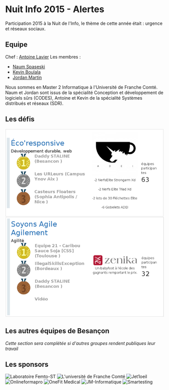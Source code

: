 # Nuit Info 2015 - Alertes

Participation 2015 à la Nuit de l'Info, le thème de cette année était : urgence et réseaux sociaux.

## Equipe

Chef : [Antoine Lavier](https://github.com/N0un "Page github d'Antoine")
Les membres :
* [Naum Spaseski](https://github.com/nomce "Page github de Naum")
* [Kevin Boulala](https://github.com/KevBP "Page github de Kevin")
* [Jordan Martin](https://github.com/jmartin20 "Page github de Jordan")

Nous sommes en Master 2 Informatique à l'Université de Franche Comté. Naum et Jordan sont issus de la spécialité Conception et développement de logiciels sûrs (CODES), Antoine et Kevin de la spécialité Systèmes distribués et réseaux (SDR).  

## Les défis

![Défi Eco'responsive de ADEI -résultat 1er- et Soyons Agile Agilement de Zenika -résultat 3ème-](defis_2015.png "Défis 2015")

## Les autres équipes de Besançon

*Cette section sera complétée si d'autres groupes rendent publiques leur travail*

## Les sponsors

![Laboratoire Femto-ST](http://www.ofni.asso.fr/images/logo-disc.png)
![L'université de Franche Comté](http://www.ofni.asso.fr/images/logo-ufc.jpeg)
![Jet1oeil](http://www.jet1oeil.com/wp-content/uploads/2011/09/logo.png)
![Onlineformapro](http://www.onlineformapro.com/templates/corporate_response/images/s5_logo.png)
![OneFit Medical](http://www.ofni.asso.fr/images/logo-one-fit.png)
![JM-Informatique](http://www.jm-informatique.com/images/logo.png)
![Smartesting](http://www.smartesting.com/resources/images/smartesting/logo-smartesting-white.png)

